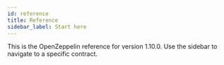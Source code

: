 ```yaml
---
id: reference
title: Reference
sidebar_label: Start here
---
```


This is the OpenZeppelin reference for version 1.10.0. Use the sidebar to navigate to a specific contract.